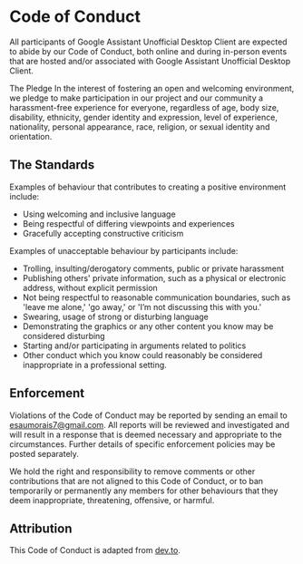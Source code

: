 # Code of Conduct

All participants of Google Assistant Unofficial Desktop Client are expected to abide by our Code of Conduct, both online and during in-person events that are hosted and/or associated with Google Assistant Unofficial Desktop Client.

The Pledge
In the interest of fostering an open and welcoming environment, we pledge to make participation in our project and our community a harassment-free experience for everyone, regardless of age, body size, disability, ethnicity, gender identity and expression, level of experience, nationality, personal appearance, race, religion, or sexual identity and orientation.

## The Standards

Examples of behaviour that contributes to creating a positive environment include:

* Using welcoming and inclusive language
* Being respectful of differing viewpoints and experiences
* Gracefully accepting constructive criticism

Examples of unacceptable behaviour by participants include:

* Trolling, insulting/derogatory comments, public or private harassment
* Publishing others' private information, such as a physical or electronic address, without explicit permission
* Not being respectful to reasonable communication boundaries, such as 'leave me alone,' 'go away,' or 'I’m not discussing this with you.'
* Swearing, usage of strong or disturbing language
* Demonstrating the graphics or any other content you know may be considered disturbing
* Starting and/or participating in arguments related to politics
* Other conduct which you know could reasonably be considered inappropriate in a professional setting.

## Enforcement

Violations of the Code of Conduct may be reported by sending an email to [esaumorais7@gmail.com](mailto:esaumorais7@gmail.com?subject=Google%20Assistant%20Unofficial%20Desktop%20Client's%20Code%20of%20Conduct&body=Hi%2C%20Esa%C3%BA%20%F0%9F%91%8B%20I'd%20like%20to%20report%20a%20violation.). All reports will be reviewed and investigated and will result in a response that is deemed necessary and appropriate to the circumstances. Further details of specific enforcement policies may be posted separately.

We hold the right and responsibility to remove comments or other contributions that are not aligned to this Code of Conduct, or to ban temporarily or permanently any members for other behaviours that they deem inappropriate, threatening, offensive, or harmful.

## Attribution

This Code of Conduct is adapted from [dev.to](https://dev.to/code-of-conduct).